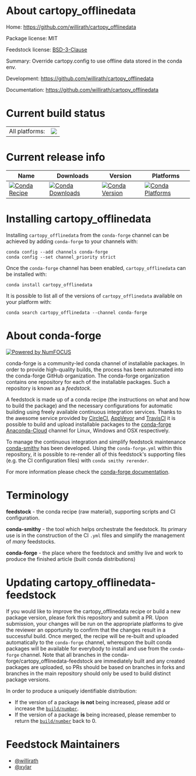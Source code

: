 About cartopy_offlinedata
=========================

Home: https://github.com/willirath/cartopy_offlinedata

Package license: MIT

Feedstock license: [BSD-3-Clause](https://github.com/conda-forge/cartopy_offlinedata-feedstock/blob/master/LICENSE.txt)

Summary: Override cartopy.config to use offline data stored in the conda env.

Development: https://github.com/willirath/cartopy_offlinedata

Documentation: https://github.com/willirath/cartopy_offlinedata

Current build status
====================


<table><tr><td>All platforms:</td>
    <td>
      <a href="https://dev.azure.com/conda-forge/feedstock-builds/_build/latest?definitionId=9101&branchName=master">
        <img src="https://dev.azure.com/conda-forge/feedstock-builds/_apis/build/status/cartopy_offlinedata-feedstock?branchName=master">
      </a>
    </td>
  </tr>
</table>

Current release info
====================

| Name | Downloads | Version | Platforms |
| --- | --- | --- | --- |
| [![Conda Recipe](https://img.shields.io/badge/recipe-cartopy_offlinedata-green.svg)](https://anaconda.org/conda-forge/cartopy_offlinedata) | [![Conda Downloads](https://img.shields.io/conda/dn/conda-forge/cartopy_offlinedata.svg)](https://anaconda.org/conda-forge/cartopy_offlinedata) | [![Conda Version](https://img.shields.io/conda/vn/conda-forge/cartopy_offlinedata.svg)](https://anaconda.org/conda-forge/cartopy_offlinedata) | [![Conda Platforms](https://img.shields.io/conda/pn/conda-forge/cartopy_offlinedata.svg)](https://anaconda.org/conda-forge/cartopy_offlinedata) |

Installing cartopy_offlinedata
==============================

Installing `cartopy_offlinedata` from the `conda-forge` channel can be achieved by adding `conda-forge` to your channels with:

```
conda config --add channels conda-forge
conda config --set channel_priority strict
```

Once the `conda-forge` channel has been enabled, `cartopy_offlinedata` can be installed with:

```
conda install cartopy_offlinedata
```

It is possible to list all of the versions of `cartopy_offlinedata` available on your platform with:

```
conda search cartopy_offlinedata --channel conda-forge
```


About conda-forge
=================

[![Powered by NumFOCUS](https://img.shields.io/badge/powered%20by-NumFOCUS-orange.svg?style=flat&colorA=E1523D&colorB=007D8A)](http://numfocus.org)

conda-forge is a community-led conda channel of installable packages.
In order to provide high-quality builds, the process has been automated into the
conda-forge GitHub organization. The conda-forge organization contains one repository
for each of the installable packages. Such a repository is known as a *feedstock*.

A feedstock is made up of a conda recipe (the instructions on what and how to build
the package) and the necessary configurations for automatic building using freely
available continuous integration services. Thanks to the awesome service provided by
[CircleCI](https://circleci.com/), [AppVeyor](https://www.appveyor.com/)
and [TravisCI](https://travis-ci.com/) it is possible to build and upload installable
packages to the [conda-forge](https://anaconda.org/conda-forge)
[Anaconda-Cloud](https://anaconda.org/) channel for Linux, Windows and OSX respectively.

To manage the continuous integration and simplify feedstock maintenance
[conda-smithy](https://github.com/conda-forge/conda-smithy) has been developed.
Using the ``conda-forge.yml`` within this repository, it is possible to re-render all of
this feedstock's supporting files (e.g. the CI configuration files) with ``conda smithy rerender``.

For more information please check the [conda-forge documentation](https://conda-forge.org/docs/).

Terminology
===========

**feedstock** - the conda recipe (raw material), supporting scripts and CI configuration.

**conda-smithy** - the tool which helps orchestrate the feedstock.
                   Its primary use is in the construction of the CI ``.yml`` files
                   and simplify the management of *many* feedstocks.

**conda-forge** - the place where the feedstock and smithy live and work to
                  produce the finished article (built conda distributions)


Updating cartopy_offlinedata-feedstock
======================================

If you would like to improve the cartopy_offlinedata recipe or build a new
package version, please fork this repository and submit a PR. Upon submission,
your changes will be run on the appropriate platforms to give the reviewer an
opportunity to confirm that the changes result in a successful build. Once
merged, the recipe will be re-built and uploaded automatically to the
`conda-forge` channel, whereupon the built conda packages will be available for
everybody to install and use from the `conda-forge` channel.
Note that all branches in the conda-forge/cartopy_offlinedata-feedstock are
immediately built and any created packages are uploaded, so PRs should be based
on branches in forks and branches in the main repository should only be used to
build distinct package versions.

In order to produce a uniquely identifiable distribution:
 * If the version of a package **is not** being increased, please add or increase
   the [``build/number``](https://docs.conda.io/projects/conda-build/en/latest/resources/define-metadata.html#build-number-and-string).
 * If the version of a package **is** being increased, please remember to return
   the [``build/number``](https://docs.conda.io/projects/conda-build/en/latest/resources/define-metadata.html#build-number-and-string)
   back to 0.

Feedstock Maintainers
=====================

* [@willirath](https://github.com/willirath/)
* [@xylar](https://github.com/xylar/)

